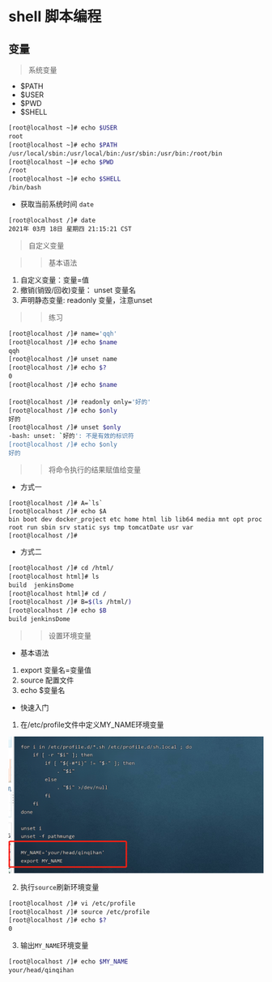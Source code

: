 # shell 脚本编程

## 变量

> 系统变量
* $PATH
* $USER
* $PWD
* $SHELL

```bash
[root@localhost ~]# echo $USER
root
[root@localhost ~]# echo $PATH
/usr/local/sbin:/usr/local/bin:/usr/sbin:/usr/bin:/root/bin
[root@localhost ~]# echo $PWD
/root
[root@localhost ~]# echo $SHELL
/bin/bash
```

* 获取当前系统时间 `date`

```bash
[root@localhost /]# date
2021年 03月 18日 星期四 21:15:21 CST
```

> 自定义变量

>> 基本语法

1. 自定义变量：变量=值
2. 撤销(销毁/回收)变量： unset 变量名
3. 声明静态变量: readonly 变量，注意unset

>> 练习

```bash
[root@localhost /]# name='qqh'
[root@localhost /]# echo $name
qqh
[root@localhost /]# unset name
[root@localhost /]# echo $?
0
[root@localhost /]# echo $name

[root@localhost /]# readonly only='好的'
[root@localhost /]# echo $only
好的
[root@localhost /]# unset $only
-bash: unset: `好的': 不是有效的标识符
[root@localhost /]# echo $only
好的
```

>> 将命令执行的结果赋值给变量
* 方式一

```
[root@localhost /]# A=`ls`
[root@localhost /]# echo $A
bin boot dev docker_project etc home html lib lib64 media mnt opt proc root run sbin srv static sys tmp tomcatDate usr var
[root@localhost /]# 
```

* 方式二

```bash
[root@localhost /]# cd /html/
[root@localhost html]# ls
build  jenkinsDome
[root@localhost html]# cd /
[root@localhost /]# B=$(ls /html/)
[root@localhost /]# echo $B
build jenkinsDome
```

>> 设置环境变量

* 基本语法

1. export 变量名=变量值
2. source 配置文件
3. echo $变量名

* 快速入门
1. 在/etc/profile文件中定义MY_NAME环境变量

<img src="./img/1.png">

2. 执行`source`刷新环境变量

```bash
[root@localhost /]# vi /etc/profile
[root@localhost /]# source /etc/profile
[root@localhost /]# echo $?
0
```

3. 输出`MY_NAME`环境变量

```bash
[root@localhost /]# echo $MY_NAME
your/head/qinqihan
```

